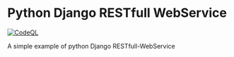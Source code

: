# Python Django RESTfull WebService #
[![CodeQL](https://github.com/pkrasnyuk/info_project/actions/workflows/codeql.yml/badge.svg)](https://github.com/pkrasnyuk/info_project/actions/workflows/codeql.yml)

A simple example of python Django RESTfull-WebService
